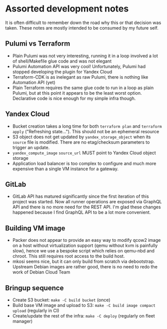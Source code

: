 # Assorted development notes

It is often difficult to remember down the road why this or that decision was
taken. These notes are mostly intended to be consumed by my future self.


## Pulumi vs Terraform

- Plain Pulumi was not very interesting, running it in a loop involved a lot
  of shell/Makefile glue code and was not elegant
- Pulumi Automation API was very cool! Unfortunately, Pulumi had stopped
  developing the plugin for Yandex Cloud
- Terraform-CDK is as inelegant as raw Pulumi, there is nothing like
  Automation API (yet)
- Plain Terraform requires the same glue code to run in a loop as plain
  Pulumi, but at this point it appears to be the least worst option.
  Declarative code is nice enough for my simple infra though.


## Yandex Cloud

- Bucket creation takes a long time for both `terraform plan` and `terraform
  apply` ("Refreshing state..."). This should not be an ephemeral resource
- S3 object does not get updated by `yandex_storage_object` when its
  `source` file is modified. There are no etag/checksum parameters to trigger
  an update.
- `yandex_compute_image` `source_url` MUST point to Yandex Cloud object
  storage
- Application load balancer is too complex to configure and much more
  expensive than a single VM instance for a gateway.


## GitLab

- GitLab API has matured significantly since the first iteration of this
  project was started. Now all runner operations are exposed via GraphQL API
  and there is no more need for the REST API. I'm glad these changes happened
  because I find GraphQL API to be a lot more convenient.


## Building VM image

- Packer does not appear to provide an easy way to modify qcow2 image on a
  host without virtualization support (qemu without kvm is painfully slow),
  hence we use a bespoke script which relies on qemu-nbd and chroot.
  This still requires root access to the build host.
- mkosi seems nice, but it can only build from scratch via debootstrap.
  Upstream Debian images are rather good, there is no need to redo the work
  of Debian Cloud Team


## Bringup sequence

- Create S3 bucket: `make -C build bucket` (once)
- Build base VM image and upload to S3: `make -C build image compact upload`
  (regularly in CI)
- Create/update the rest of the infra: `make -C deploy`
  (regularly on fleet manager)
